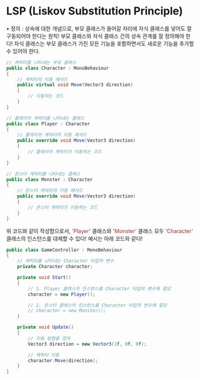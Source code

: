 # LSP (Liskov Substitution Principle)

• 정의 : 상속에 대한 개념으로, 부모 클래스가 들어갈 자리에 자식 클래스를 넣어도 잘 구동되어야 한다는 원칙!
부모 클래스와 자식 클래스 간의 상속 관계를 잘 정의해야 한다! 자식 클래스는 부모 클래스가 가진 모든 기능을 포함하면서도 새로운 기능을 추가할 수 있어야 한다.

```cs
// 캐릭터를 나타내는 부모 클래스
public class Character : MonoBehaviour
{
    // 캐릭터의 이동 메서드
    public virtual void Move(Vector3 direction)
    {
        // 이동하는 코드
    }
}

// 플레이어 캐릭터를 나타내는 클래스
public class Player : Character
{
    // 플레이어 캐릭터의 이동 메서드
    public override void Move(Vector3 direction)
    {
        // 플레이어 캐릭터가 이동하는 코드
    }
}

// 몬스터 캐릭터를 나타내는 클래스
public class Monster : Character
{
    // 몬스터 캐릭터의 이동 메서드
    public override void Move(Vector3 direction)
    {
        // 몬스터 캐릭터가 이동하는 코드
    }
}
```

위 코드와 같이 작성함으로서, <span style="color:brown">'Player'</span> 클래스와 <span style="color:brown">'Monster'</span> 클래스 모두 <span style="color:brown">'Character'</span> 클래스의 인스턴스를 대체할 수 있다! 예시는 아래 코드와 같다!

```cs
public class GameController : MonoBehaviour
{
    // 캐릭터를 나타내는 Character 타입의 변수
    private Character character;

    private void Start()
    {
        // 1. Player 클래스의 인스턴스를 Character 타입의 변수에 할당
        character = new Player();

        // 2. 몬스터 클래스의 인스턴스를 Character 타입의 변수에 할당
        // character = new Monster();
    }

    private void Update()
    {
        // 이동 방향을 정의
        Vector3 direction = new Vector3(1f, 0f, 0f);

        // 캐릭터 이동
        character.Move(direction);
    }
}

```
